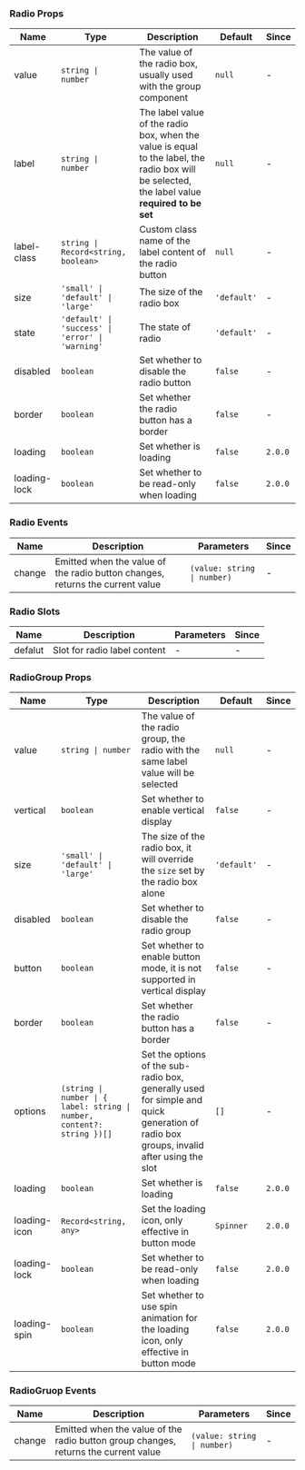 ### Radio Props

| Name         | Type                                             | Description                                                                                                                                    | Default     | Since   |
| ------------ | ------------------------------------------------ | ---------------------------------------------------------------------------------------------------------------------------------------------- | ----------- | ------- |
| value        | `string \| number`                               | The value of the radio box, usually used with the group component                                                                              | `null`      | -       |
| label        | `string \| number`                               | The label value of the radio box, when the value is equal to the label, the radio box will be selected, the label value **required to be set** | `null`      | -       |
| label-class  | `string \| Record<string, boolean>`              | Custom class name of the label content of the radio button                                                                                     | `null`      | -       |
| size         | `'small' \| 'default' \| 'large'`                | The size of the radio box                                                                                                                      | `'default'` | -       |
| state        | `'default' \| 'success' \| 'error' \| 'warning'` | The state of radio                                                                                                                             | `'default'` | -       |
| disabled     | `boolean`                                        | Set whether to disable the radio button                                                                                                        | `false`     | -       |
| border       | `boolean`                                        | Set whether the radio button has a border                                                                                                      | `false`     | -       |
| loading      | `boolean`                                        | Set whether is loading                                                                                                                         | `false`     | `2.0.0` |
| loading-lock | `boolean`                                        | Set whether to be read-only when loading                                                                                                       | `false`     | `2.0.0` |

### Radio Events

| Name   | Description                                                                   | Parameters                  | Since |
| ------ | ----------------------------------------------------------------------------- | --------------------------- | ----- |
| change | Emitted when the value of the radio button changes, returns the current value | `(value: string \| number)` | -     |

### Radio Slots

| Name    | Description                  | Parameters | Since |
| ------- | ---------------------------- | ---------- | ----- |
| defalut | Slot for radio label content | -          | -     |

### RadioGroup Props

| Name         | Type                                                                    | Description                                                                                                                            | Default     | Since   |
| ------------ | ----------------------------------------------------------------------- | -------------------------------------------------------------------------------------------------------------------------------------- | ----------- | ------- |
| value        | `string \| number`                                                      | The value of the radio group, the radio with the same label value will be selected                                                     | `null`      | -       |
| vertical     | `boolean`                                                               | Set whether to enable vertical display                                                                                                 | `false`     | -       |
| size         | `'small' \| 'default' \| 'large'`                                       | The size of the radio box, it will override the `size` set by the radio box alone                                                      | `'default'` | -       |
| disabled     | `boolean`                                                               | Set whether to disable the radio group                                                                                                 | `false`     | -       |
| button       | `boolean`                                                               | Set whether to enable button mode, it is not supported in vertical display                                                             | `false`     | -       |
| border       | `boolean`                                                               | Set whether the radio button has a border                                                                                              | `false`     | -       |
| options      | `(string \| number \| { label: string \| number, content?: string })[]` | Set the options of the sub-radio box, generally used for simple and quick generation of radio box groups, invalid after using the slot | `[]`        | -       |
| loading      | `boolean`                                                               | Set whether is loading                                                                                                                 | `false`     | `2.0.0` |
| loading-icon | `Record<string, any>`                                                   | Set the loading icon, only effective in button mode                                                                                    | `Spinner`   | `2.0.0` |
| loading-lock | `boolean`                                                               | Set whether to be read-only when loading                                                                                               | `false`     | `2.0.0` |
| loading-spin | `boolean`                                                               | Set whether to use spin animation for the loading icon, only effective in button mode                                                  | `false`     | `2.0.0` |

### RadioGruop Events

| Name   | Description                                                                         | Parameters                  | Since |
| ------ | ----------------------------------------------------------------------------------- | --------------------------- | ----- |
| change | Emitted when the value of the radio button group changes, returns the current value | `(value: string \| number)` | -     |
